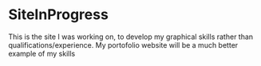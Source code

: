 # SiteInProgress # 
This is the site I was working on, to develop my graphical skills rather than qualifications/experience.
My portofolio website will be a much better example of my skills 

